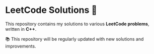 # LeetCode Solutions 🚀  

This repository contains my solutions to various **LeetCode problems**, written in **C++**.

📚 This repository will be regularly updated with new solutions and improvements.
